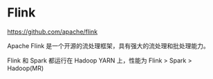 # Flink

https://github.com/apache/flink

Apache Flink 是一个开源的流处理框架，具有强大的流处理和批处理能力。

Flink 和 Spark 都运行在 Hadoop YARN 上，性能为 Flink > Spark > Hadoop(MR)
